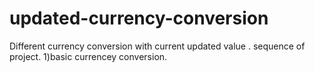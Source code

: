 # updated-currency-conversion
Different currency conversion with current updated value .
sequence of project.
1)basic currencey conversion.

